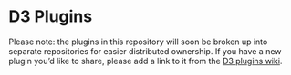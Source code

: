 # D3 Plugins

Please note: the plugins in this repository will soon be broken up into separate repositories for easier distributed ownership. If you have a new plugin you’d like to share, please add a link to it from the [D3 plugins wiki](https://github.com/mbostock/d3/wiki/Plugins).
